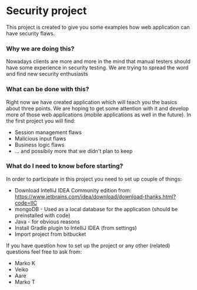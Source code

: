 # Security project

 This project is created to give you some examples how web application can have security flaws.
 
 ### Why we are doing this?
Nowadays clients are more and more in the mind that manual testers should have some experience in security testing. We are trying to spread the word and find new security enthusiasts

### What can be done with this?
Right now we have created application which will teach you the basics about three points.
We are hoping to get some attention with it and develop more of those web applications (mobile applications as well in the future).
In the first project you will find:
- Session management flaws
- Malicious input flaws
- Business logic flaws
- ... and possibily more that we didn't plan to keep

### What do I need to know before starting?
In order to participate in this project you need to set up couple of things:
- Download IntelliJ IDEA Community edition from: https://www.jetbrains.com/idea/download/download-thanks.html?code=IIC
- mongoDB - Used as a local database for the application (should be preinstalled with code)
- Java - for obvious reasons
- Install Gradle plugin to IntelliJ IDEA (from settings)
- Import project from bitbucket

If you have question how to set up the project or any other (related) questions feel free to ask from:
- Marko K
- Veiko
- Aare
- Marko T



